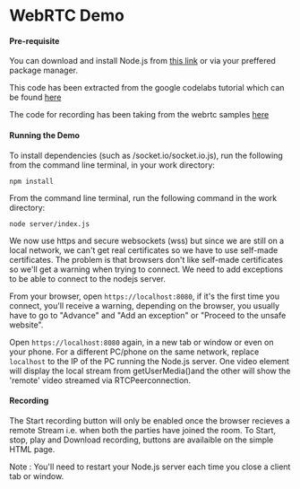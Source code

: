 # WebRTC Demo

#### Pre-requisite

You can download and install Node.js from [this link](https://nodejs.org/en/download/) or via your preffered package manager.

This code has been extracted from the google codelabs tutorial which can be found [here](https://codelabs.developers.google.com/codelabs/webrtc-web/#0)

The code for recording has been taking from the webrtc samples [here](https://github.com/webrtc/samples/tree/gh-pages/src/content/getusermedia/record)

#### Running the Demo

To install dependencies (such as /socket.io/socket.io.js), run the following from the command line terminal, in your work directory:

`npm install`

From the command line terminal, run the following command in the work directory:

`node server/index.js`

We now use https and secure websockets (wss) but since we are still on a local network, we can't get real certificates so we have to use self-made certificates. The problem is that browsers don't like self-made certificates so we'll get a warning when trying to connect. We need to add exceptions to be able to connect to the nodejs server.

From your browser, open `https://localhost:8080`, if it's the first time you connect, you'll receive a warning, depending on the browser, you usually have to go to "Advance" and "Add an exception" or "Proceed to the unsafe website".

Open `https://localhost:8080` again, in a new tab or window or even on your phone. For a different PC/phone on the same network, replace `localhost` to the IP of the PC running the Node.js server. One video element will display the local stream from getUserMedia()and the other will show the 'remote' video streamed via RTCPeerconnection.

#### Recording

The Start recording button will only be enabled once the browser recieves a remote Stream i.e. when both the parties have joined the room. To Start, stop, play and Download recording, buttons are availaible on the simple HTML page.

Note : You'll need to restart your Node.js server each time you close a client tab or window.

